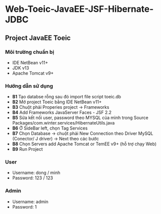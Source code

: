 # Web-Toeic-JavaEE-JSF-Hibernate-JDBC
## Project JavaEE Toeic

### Môi trường chuẩn bị

- IDE NetBean v11+
- JDK v13
- Apache Tomcat v9+

### Hướng dẫn sử dụng

- **B1** Tạo databse rỗng sau đó import file script toeic.db
- **B2** Mở project Toeic bằng IDE NetBean v11+
- **B3** Chuột phải Properies project -> Frameworks
- **B4** Add Frameworks JavaServer Faces - JSF 2.2
- **B5** Sửa kết nối user, password theo MYSQL của mình trong Source Packages/com.winter.services/HibernateUtils.java
- **B6** Ở SideBar left, chọn Tag Services
- **B7** Chọn Database -> chuột phải New Connection theo Driver MySQL (Conector/ J driver) -> Next theo các bước
- **B8** Chọn Servers add Apache Tomcat or TemEE v9+ (hỗ trợ chạy Web)
- **B9** Run Project

### User
- Username: dong    /  minh
- Password: 123     /  123

### Admin
- Username: admin
- Password: 1

